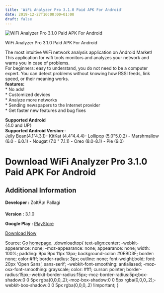 ```yaml
---
title: 'WiFi Analyzer Pro 3.1.0 Paid APK For Android'
date: 2019-12-27T10:00:00+01:00
draft: false
---
```


![WiFi Analyzer Pro 3.1.0 Paid APK For Android](https://i1.wp.com/apkhome.net/wp-content/uploads/2019/11/WiFi-Analyzer-Pro-3.1.0-Paid.png "WiFi Analyzer Pro 3.1.0 Paid APK For Android")

  

WiFi Analyzer Pro 3.1.0 Paid APK For Android

The most intuitive WiFi network analysis application on Android Market! This application for wifi tools monitors and analyzes your network and warns you in case of problems.  
For beginners: easy to understand, you do not need to be a computer expert. You can detect problems without knowing how RSSI feeds, link speed, or their meaning works.  
**features:**  
\* No ads!  
\* Customized devices  
\* Analyze more networks  
\* Sending newspapers to the Internet provider  
\* Get faster new features and bug fixes

**Supported Android**  
{4.0 and UP}  
**Supported Android Version**:-  
Jelly Bean(4.1"4.3.1)- KitKat (4.4"4.4.4)- Lollipop (5.0"5.0.2) - Marshmallow (6.0 - 6.0.1) - Nougat (7.0 " 7.1.1) - Oreo (8.0-8.1) - Pie (9.0)

Download WiFi Analyzer Pro 3.1.0 Paid APK For Android
=====================================================

Additional Information
----------------------

**Developer :** ZoltÃ¡n Pallagi

**Version :** 3.1.0

**Google Play :** [PlayStore](https://play.google.com/store/apps/details?id=com.pzolee.wifiinfoPro)

  

[Download Now](https://store4app.co/post/wifi-analyzer-pro-3-1-0-paid-apk-for-android_1574173766)

  
Source: [Go homepage.](https://store4app.co/post/wifi-analyzer-pro-3-1-0-paid-apk-for-android_1574173766) .downloadtop{ text-align:center; -webkit-appearance: none; -moz-appearance: none; appearance: none; width: 100%; padding: 9px 9px 11px 13px; background-color: #0EBD3F; border: none; color:#fff; border-radius: 3px; outline: none; font-weight;bold; font: 20px 'Open Sans', sans-serif; -webkit-font-smoothing: antialiased; -moz-osx-font-smoothing: grayscale; color: #fff; cursor: pointer; border-radius:15px;-webkit-border-radius:15px;-moz-border-radius:5px;box-shadow:0 0 5px rgba(0,0,0,.2);-moz-box-shadow:0 0 5px rgba(0,0,0,.2);-webkit-box-shadow:0 0 5px rgba(0,0,0,.2) !important; }